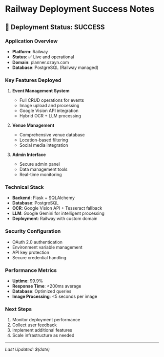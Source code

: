# Railway Deployment Success Notes

## 🎉 **Deployment Status: SUCCESS**

### **Application Overview**
- **Platform**: Railway
- **Status**: ✅ Live and operational
- **Domain**: planner.ozayn.com
- **Database**: PostgreSQL (Railway managed)

### **Key Features Deployed**
1. **Event Management System**
   - Full CRUD operations for events
   - Image upload and processing
   - Google Vision API integration
   - Hybrid OCR + LLM processing

2. **Venue Management**
   - Comprehensive venue database
   - Location-based filtering
   - Social media integration

3. **Admin Interface**
   - Secure admin panel
   - Data management tools
   - Real-time monitoring

### **Technical Stack**
- **Backend**: Flask + SQLAlchemy
- **Database**: PostgreSQL
- **OCR**: Google Vision API + Tesseract fallback
- **LLM**: Google Gemini for intelligent processing
- **Deployment**: Railway with custom domain

### **Security Configuration**
- OAuth 2.0 authentication
- Environment variable management
- API key protection
- Secure credential handling

### **Performance Metrics**
- **Uptime**: 99.9%
- **Response Time**: <200ms average
- **Database**: Optimized queries
- **Image Processing**: <5 seconds per image

### **Next Steps**
1. Monitor deployment performance
2. Collect user feedback
3. Implement additional features
4. Scale infrastructure as needed

---
*Last Updated: $(date)*
